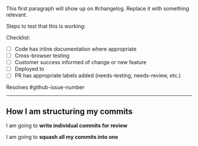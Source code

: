<!--
Recommended items to put in your PR:

  * a brief description of your change
  * a link to the related issue-tracking ticket, if there is one
  * screenshot of the change

Your title should briefly summarise the problem addressed. Only mention ticket numbers in the PR description (see below).

Remove the items that aren't relevant to your change. If unsure, ask your team lead.

You can add items here if there are other steps that need to be taken before merge.

Tag the PR with the `needs-testing` label if it requires QA.
-->

This first paragraph will show up on #changelog. Replace it with something relevant.

Steps to test that this is working:

<!-- Try to give a numbered list of steps to follow. Include URLs where appropriate, as well as before/after screenshots of what can be expected for visual-specific changes -->

Checklist:

- [ ] Code has inline documentation where appropriate
- [ ] Cross-browser testing
- [ ] Customer success informed of change or new feature
- [ ] Deployed to <environment name>
- [ ] PR has appropriate labels added (needs-testing, needs-review, etc.)

<!-- Use words like "resolves", "fixes", "closes" for the relevant ticket/PR to be automatically closed and transitioned through the project board when this is merged -->

Resolves #github-issue-number

---

## How I am structuring my commits

<!-- Delete the line that doesn't apply to you -->

I am going to **write individual commits for review**

I am going to **squash all my commits into one**

<!-- If targeting the squash option, you will need to squash all your commits
     into one. This one liner will do that:

     git reset --soft $(git merge-base master HEAD) && git commit
-->

